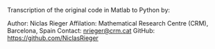 Transcription of the original code in Matlab to Python by:

Author:         Niclas Rieger
Affilation:     Mathematical Research Centre (CRM), Barcelona, Spain
Contact:        nrieger@crm.cat
GitHub:         https://github.com/NiclasRieger
